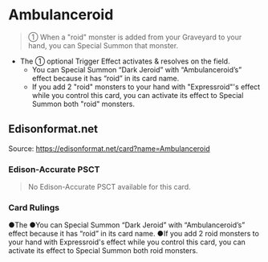 # Ambulanceroid

> ① When a "roid" monster is added from your Graveyard to your hand, you can Special Summon that monster.

*   The ① optional Trigger Effect activates & resolves on the field.
    *   You can Special Summon “Dark Jeroid” with “Ambulanceroid’s” effect because it has “roid” in its card name.
    *   If you add 2 "roid" monsters to your hand with "Expressroid"'s effect while you control this card, you can activate its effect to Special Summon both "roid" monsters.

## Edisonformat.net

Source: https://edisonformat.net/card?name=Ambulanceroid

### Edison-Accurate PSCT

> No Edison-Accurate PSCT available for this card.

### Card Rulings

●The ●You can Special Summon “Dark Jeroid” with “Ambulanceroid’s” effect because it has “roid” in its card name.
●If you add 2 roid monsters to your hand with Expressroid's effect while you control this card, you can activate its effect to Special Summon both roid monsters.
            